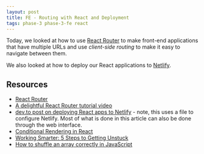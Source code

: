 ```yaml
---
layout: post
title: FE - Routing with React and Deployment
tags: phase-3 phase-3-fe react
---
```


Today, we looked at how to use [React Router](https://reactrouter.com/) to make front-end applications that have multiple URLs and use _client-side routing_ to make it easy to navigate between them.

We also looked at how to deploy our React applications to [Netlify](https://www.netlify.com/).

## Resources

- [React Router](https://reactrouter.com/)
- [A delightful React Router tutorial video](https://www.youtube.com/watch?v=Law7wfdg_ls)
- [dev.to post on deploying React apps to Netlify](https://dev.to/easybuoy/deploying-react-app-from-github-to-netlify-3a9j) - note, this uses a file to configure Netlify. Most of what is done in this article can also be done through the web interface.
- [Conditional Rendering in React](https://reactjs.org/docs/conditional-rendering.html)
- [Working Smarter: 5 Steps to Getting Unstuck](https://dev.to/rukiaasm/working-smarter-5-steps-to-getting-unstuck-with-rukia-sheikh-mohamed-1932)
- [How to shuffle an array correctly in JavaScript](https://medium.com/@nitinpatel_20236/how-to-shuffle-correctly-shuffle-an-array-in-javascript-15ea3f84bfb)
